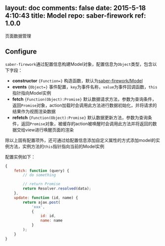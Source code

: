 layout: doc
comments: false
date: 2015-5-18 4:10:43
title: Model
repo: saber-firework
ref: 1.0.0
---

页面数据管理

## Configure

`saber-firework`通过配置信息构建Model对象，配置信息为`Object`类型，包含以下字段：

* **constructor** `{Function=}` 构造函数，默认为[saber-firework/Model](../src/Model.js)
* **events** `{Object=}` 事件配置，`key`为事件名称，`value`为事件回调函数，`this`指针指向Model实例
* **fetch** `{Function(Object):Promise}` 默认数据请求方法，参数为查询条件，返回`Promise`对象，action加载时会调用此方法进行数据初始化，并将请求的结果作为视图渲染数据
* **refetch** `{Function(Object):Promise}` 默认数据更新方法，参数为查询条件，返回`Promise`对象，被缓存的action被唤醒时会调用此方法并将返回的数据交给view进行唤醒页面的渲染

除以上固有配置项外，还可通过给配置信息添加自定义属性的方式添加model的实例方法，实例方法的`this`指针指向当前的Model实例

配置实例如下：

```js
{
    fetch: function (query) {
        // do something

        // return Promise
        return Resolver.resolved(data);
    },
    update: function (id, name) {
        return ajax.post(
            'xxx', 
            {
                id: id,
                name: name
            }
        );
    }
}
```